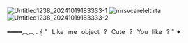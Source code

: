 ![Untitled1238_20241019183333-1](https://github.com/user-attachments/assets/a7eaf923-bb70-468b-bbd7-6d1a167b3649)
![mrsvcareleltlrta](https://github.com/user-attachments/assets/cad0f2a2-bea4-4ae6-8357-4649aafafda8)
![Untitled1238_20241019183333-2](https://github.com/user-attachments/assets/42c2577e-8681-4fdb-aa37-a603c6ad04fc)

━━━━︵︵ . 𝄞 "⠀Like⠀me⠀object⠀?⠀Cute⠀?⠀You⠀like⠀? " ✦

